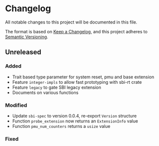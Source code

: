 # Changelog

All notable changes to this project will be documented in this file.

The format is based on [Keep a Changelog](https://keepachangelog.com/en/1.0.0/), and this project adheres
to [Semantic Versioning](https://semver.org/spec/v2.0.0.html).

## Unreleased

### Added

- Trait based type parameter for system reset, pmu and base extension
- Feature `integer-impls` to allow fast prototyping with sbi-rt crate
- Feature `legacy` to gate SBI legacy extension
- Documents on various functions

### Modified

- Update `sbi-spec` to version 0.0.4, re-export `Version` structure
- Function `probe_extension` now returns an `ExtensionInfo` value
- Function `pmu_num_counters` returns a `usize` value

### Fixed

[Unreleased]: https://github.com/rustsbi/rustsbi/compare/v0.0.1...HEAD
[0.0.1]: https://github.com/rustsbi/rustsbi/releases/tag/v0.0.1
